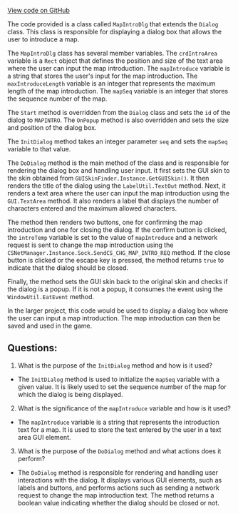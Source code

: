 [View code on GitHub](https://github.com/TieHaxJan/Brick-Force/Assembly-CSharp\MapIntroDlg.cs)

The code provided is a class called `MapIntroDlg` that extends the `Dialog` class. This class is responsible for displaying a dialog box that allows the user to introduce a map. 

The `MapIntroDlg` class has several member variables. The `crdIntroArea` variable is a `Rect` object that defines the position and size of the text area where the user can input the map introduction. The `mapIntroduce` variable is a string that stores the user's input for the map introduction. The `maxIntroduceLength` variable is an integer that represents the maximum length of the map introduction. The `mapSeq` variable is an integer that stores the sequence number of the map.

The `Start` method is overridden from the `Dialog` class and sets the `id` of the dialog to `MAPINTRO`. The `OnPopup` method is also overridden and sets the size and position of the dialog box.

The `InitDialog` method takes an integer parameter `seq` and sets the `mapSeq` variable to that value.

The `DoDialog` method is the main method of the class and is responsible for rendering the dialog box and handling user input. It first sets the GUI skin to the skin obtained from `GUISkinFinder.Instance.GetGUISkin()`. It then renders the title of the dialog using the `LabelUtil.TextOut` method. Next, it renders a text area where the user can input the map introduction using the `GUI.TextArea` method. It also renders a label that displays the number of characters entered and the maximum allowed characters. 

The method then renders two buttons, one for confirming the map introduction and one for closing the dialog. If the confirm button is clicked, the `introTemp` variable is set to the value of `mapIntroduce` and a network request is sent to change the map introduction using the `CSNetManager.Instance.Sock.SendCS_CHG_MAP_INTRO_REQ` method. If the close button is clicked or the escape key is pressed, the method returns `true` to indicate that the dialog should be closed.

Finally, the method sets the GUI skin back to the original skin and checks if the dialog is a popup. If it is not a popup, it consumes the event using the `WindowUtil.EatEvent` method.

In the larger project, this code would be used to display a dialog box where the user can input a map introduction. The map introduction can then be saved and used in the game.
## Questions: 
 1. What is the purpose of the `InitDialog` method and how is it used?
- The `InitDialog` method is used to initialize the `mapSeq` variable with a given value. It is likely used to set the sequence number of the map for which the dialog is being displayed.

2. What is the significance of the `mapIntroduce` variable and how is it used?
- The `mapIntroduce` variable is a string that represents the introduction text for a map. It is used to store the text entered by the user in a text area GUI element.

3. What is the purpose of the `DoDialog` method and what actions does it perform?
- The `DoDialog` method is responsible for rendering and handling user interactions with the dialog. It displays various GUI elements, such as labels and buttons, and performs actions such as sending a network request to change the map introduction text. The method returns a boolean value indicating whether the dialog should be closed or not.